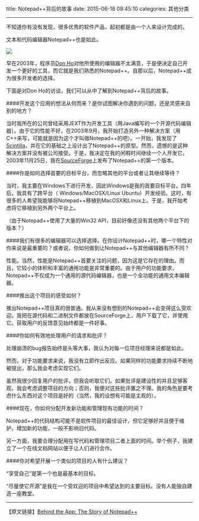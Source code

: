 title: Notepad++背后的故事
date: 2015-06-18 09:45:10
categories: 其他分类

---

不知道你有没有发现，很多优秀的软件产品，起初都是由一个人来设计完成的。

<!--more-->

文本和代码编辑器Notepad++也是如此。

![][1]

早在2003年，程序员[Don Ho][2]对他所使用的编辑器不太满意，于是便决定自己开发一个更好的工具，而它就是我们熟悉的Notepad++。自那以后，Notepad++成为很多开发者的选择。

下面是对Don Ho的访谈，我们可以从中了解到Notepad++背后的故事。

####开发这个应用的想法从何而来？是你试图解决你遇到的问题，还是灵感来自别的地方？

当时我所在的公司曾经采用JEXT作为开发工具（用Java编写的一个开源代码编辑器）。由于它的性能不好，在2003年9月，我开始打造另外一种解决方案（用C++来写，可能就是因为这个才叫做Notepad++的吧）。一开始，我发现了[Scintilla][3]，并在它的基础之上设计出了Notepad++的原型。然而，遗憾的是这种解决方案并没有被公司接受。于是，我决定在我的闲暇时间继续一个人开发它。2003年11月25日，我在[SourceForge][4]上发布了Notepad++的第一个版本。

####你是如何选择首要的目标平台，而忽略其他的平台或者让其继续等待？

当时，我主要在Windows下进行开发，因此Windows是我的首要目标平台。四年后，我具有了跨平台（ Windows/MacOSX/Linux Ubuntu）开发经验。这时，有很多的人希望我能够将Notepad++移植到MacOSX和Linux上。于是，我开始考虑将它移植到另外两个平台上。

（由于Notepad++使用了大量的Win32 API，目前好像还没有其他两个平台下的版本？）




####我们有很多的编辑器可以选择选择。在你设计Notepad++时，哪一个特性对你来说是最重要的？或者说，你如何做到让Notepad++与其他编辑器有所不同？

性能。当然，性能是Notepad++首要关注的问题，因为这是它存在的理由。而且，它较小的体积和丰富的通用功能是非常重要的。由于用户的功能要求，Notepad++不仅成为一个通用的源代码编辑器，也是一个全功能的通用文本编辑器。

####推出这个项目的感受如何？

推出Notepad++项目真的很普通。我从来没有想到的Notepad++会变得这么受欢迎。我把在源代码和二进制文件都放在SourceForge上，用户下载了它，并使用它。获取用户的反馈意见始终都是一件好事。

####你如何有效地处理用户的请求和批评？

处理崩溃的bug报告始终是头等大事，我认为对每一位项目经理来说都是如此。

然而，对于功能要求来说，我没有立即作出反应。如果同样的功能要求持续不断地被提出，那么我会考虑实现它们。

虽然我很少回复用户的批评，但我会听取它们。如果批评是建设性的并且足够客观，我会考虑调整项目的方向；否则，我便对这些批评置之不理。我的角色是要考虑什么东西对这个项目是好的（当然，我的设想有可能是主观的）。

####现在，你如何分配开发新功能和管理现有功能的时间？

Notepad++的代码结构可能不是软件项目的最佳设计，但它足够好并且便于维护。增加新的功能，一般不影响旧代码。

另一方面，我要合理分配用在写代码和管理项目二者上面的时间。举个例子，我建立了一个在线文档网站以便于让人们进行合作。

####你对希望开展一个类似的项目的人有什么建议？

“享受自己”是第一个也是最基本的目标。

“尽量使它开源”是我在一个受欢迎的项目中希望达到的主要目标。没有人能独自建造一座教堂。

-----

【原文链接】[Behind the App: The Story of Notepad++][5]


  [1]: http://ww3.sinaimg.cn/mw690/aeba7ac3gw1et803ot5nmg20co09lmx9.gif
  [2]: https://notepad-plus-plus.org/contributors/author.html
  [3]: http://www.scintilla.org/
  [4]: http://sourceforge.net/
  [5]: http://lifehacker.com/behind-the-app-the-story-of-notepad-1711936108